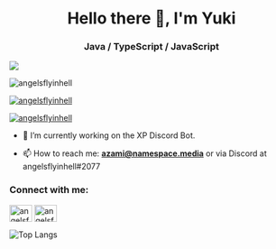 <h1 align="center">Hello there 👋, I'm Yuki</h1>
<h3 align="center">Java / TypeScript / JavaScript </h3>

<img src="https://images-ext-1.discordapp.net/external/wyh94k_KzgcsHC4GFkA4rRaEBt3oXXBqv67YvV1n0uc/https/namespace.media/img/images/2020/12/30/idea64_iLhaE9YoEb.png"/>

<p align="left"> <img src="https://komarev.com/ghpvc/?username=angelsflyinhell&label=Profile%20views&color=000000&style=flat" alt="angelsflyinhell" /> </p>

<p align="left"> <a href="https://github.com/ryo-ma/github-profile-trophy"><img src="https://github-profile-trophy.vercel.app/?username=angelsflyinhell" alt="angelsflyinhell" /></a> </p>

<p align="left"> <a href="https://twitter.com/angelsflyinhell" target="blank"><img src="https://img.shields.io/twitter/follow/angelsflyinhell?logo=twitter&style=for-the-badge" alt="angelsflyinhell" /></a> </p>

- 🔭 I’m currently working on the XP Discord Bot.

- 📫 How to reach me: **azami@namespace.media** or via Discord at angelsflyinhell#2077

<h3 align="left">Connect with me:</h3>
<p align="left">
<a href="https://twitter.com/angelsflyinhell" target="blank"><img align="center" src="https://cdn.jsdelivr.net/npm/simple-icons@3.0.1/icons/twitter.svg" alt="angelsflyinhell" height="30" width="40" /></a>
<a href="https://instagram.com/angelsflyinhell" target="blank"><img align="center" src="https://cdn.jsdelivr.net/npm/simple-icons@3.0.1/icons/instagram.svg" alt="angelsflyinhell" height="30" width="40" /></a>
</p>

![Top Langs](https://github-readme-stats.vercel.app/api/top-langs/?username=angelsflyinhell&theme=tokyonight)


